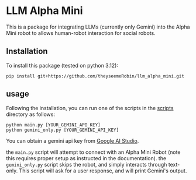 # LLM Alpha Mini
This is a package for integrating LLMs (currently only Gemini) into the Alpha Mini robot to allows human-robot interaction for social robots.

## Installation
To install this package (tested on python 3.12):
```
pip install git+https://github.com/theyseemeRobin/llm_alpha_mini.git
```

## usage
Following the installation, you can run one of the scripts in the [scripts](scripts) directory as follows:
```
python main.py [YOUR_GEMINI_API_KEY]
python gemini_only.py [YOUR_GEMINI_API_KEY]
```
You can obtain a gemini api key from [Google AI Studio](https://aistudio.google.com/app/apikey).

the `main.py` script will attempt to connect with an Alpha Mini Robot (note this requires proper setup as instructed in the documentation). the `gemini_only.py` script skips the robot, and simply interacts through text-only. This script will ask for a user response, and will print Gemini's output.
